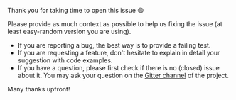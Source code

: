 Thank you for taking time to open this issue :smile:

Please provide as much context as possible to help us fixing the issue (at least easy-random version you are using).

* If you are reporting a bug, the best way is to provide a failing test.
* If you are requesting a feature, don't hesitate to explain in detail your suggestion with code examples.
* If you have a question, please first check if there is no (closed) issue about it. You may ask your question on the [Gitter channel](https://gitter.im/j-easy/easy-random) of the project.

Many thanks upfront!
